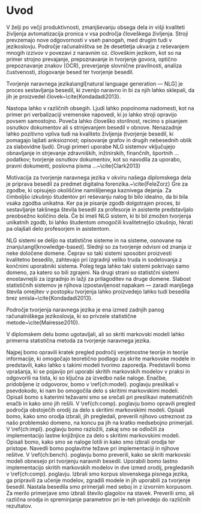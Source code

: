 # Uvod

V želji po večji produktivnosti, zmanjševanju obsega dela in višji kvaliteti življenja avtomatizacija pronica v vsa področja človeškega življenja. Stroji prevzemajo nove odgovornosti v vseh panogah, med drugim tudi v jezikoslovju. Področje računalništva se že desetletja ukvarja z reševanjem mnogih izzivov v povezavi z naravnim oz. človeškim jezikom, kot so na primer strojno prevajanje, prepoznavanje in tvorjenje govora, optično prepoznavanje znakov (OCR), preverjanje slovnične pravilnosti, analiza čustvenosti, zlogovanje besed ter tvorjenje besedil.

Tvorjenje naravnega jezika\angl[natural language generation — NLG] je proces sestavljanja besedil, ki zvenijo naravno in bi za njih lahko sklepali, da jih je proizvedel človek~\cite{Kondadadi2013}.

Nastopa lahko v različnih obsegih. Ljudi lahko popolnoma nadomesti, kot na primer pri verbalizaciji vremenske napovedi, ki jo lahko stroji opravijo povsem samostojno. Poveča lahko človeško storilnost, recimo s pisanjem osnutkov dokumentov ali s strnjevanjem besedil v obnove. Nenazadnje lahko pozitivno vpliva tudi na kvaliteto življenja (tvorjenje besedil, ki pomagajo lajšati anksioznost; opisovanje grafov in drugih nebesednih oblik za slabovidne ljudi). Drugi primeri uporabe NLG sistemov vključujejo obnavljanje in strjevanje zdravniških, inžinirskih, finančnih, športnih … podatkov; tvorjenje osnutkov dokumentov, kot so navodila za uporabo, pravni dokumenti, poslovna pisma …~\cite{Clark2013}

Motivacija za tvorjenje naravnega jezika v okviru našega diplomskega dela je priprava besedil za predmet digitalna forenzika.~\cite{FeleZorz} Gre za zgodbe, ki opisujejo okoliščine namišljenega kaznivega dejanja. Za čimboljšo izkušnjo študentov pri reševanju nalog bi bilo idealno, da bi bila vsaka zgodba unikatna. Ker pa je pisanje zgodb dolgotrajen proces, bi sestavljanje takšnega števila besedil za profesorje in asistente predstavljalo preobsežno količino dela. Če bi imeli NLG sistem, ki bi bil zmožen tvorjenja unikatnih zgodb, bi lahko študentom omogočili kvalitetnejšo izkušnjo, hkrati pa olajšali delo profesorjem in asistentom.

NLG sistemi se delijo na statistične sisteme in na sisteme, osnovane na znanju\angl[knowledge-based]. Slednji so za tvorjenje odvisni od znanja iz neke določene domene. Čeprav so taki sistemi sposobni proizvesti kvalitetno besedilo, zahtevajo pri izgradnji veliko truda in sodelovanja z končnimi uporabniki sistema. Poleg tega lahko taki sistemi pokrivajo samo domeno, za katero so bili zgrajeni. Na drugi strani so statistčni sistemi enostavnejši za izgradnjo in lažji za prilagoditev na druge domene. Slabost statističnih sistemov je njihova izpostavljenost napakam — zaradi manjšega števila omejitev v postopku tvorjenja lahko proizvedejo lahko tudi besedila brez smisla~\cite{Kondadadi2013}.

Področje tvorjenja naravnega jezika je ena izmed zadnjih panog računalniškega jezikoslovja, ki so privzele statistične metode~\cite{Mairesse2010}.

V diplomskem delu bomo ugotavljali, ali so skriti markovski modeli lahko primerna statistična metoda za tvorjenje naravnega jezika.

Najpej bomo opravili kratek pregled področij verjetnostne teorije in teorije informacije, ki omogočajo teoretično podlago za skrite markovske modele in predstavili, kako lahko s takimi modeli tvorimo zaporedja. Predstavili bomo vprašanja, ki se pojavijo pri uporabi skritih markovskih modelov v praksi in odgovorili na tista, ki so ključna za izvedbo naše naloge. Enačbe, pridobljene iz odgovorov, bomo v \ref{ch:model}. poglavju preslikali v psevdokodo, ki nam bo omogočila delo s skritimi markovskimi modeli. Opisali bomo s katerimi težavami smo se srečali pri preslikavi matematičnih enačb in kako smo jih rešili. V \ref{ch:comp}. poglavju bomo opravili pregled področja obstoječih orodij za delo s skritimi markovskimi modeli. Opisali bomo, kako smo orodja izbrali, jih pregledali, preverili njihovo ustreznost za našo problemsko domeno, na koncu pa jih na kratko medsebojno primerjali. V \ref{ch:impl}. poglavju bomo razložili, zakaj smo se odločili za implementacijo lastne knjižnjice za delo s skritimi markovskimi modeli. Opisali bomo, kako smo se naloge lotili in kako smo izbrali orodja ter pristope. Navedli bomo poglavitne težave pri implementaciji in njihove rešitve. V \ref{ch:bench}. poglavju bomo preverili, kako se skriti markovski modeli obnesejo pri tvorjenju naravnih besedil. Uporabili bomo lastno implementacijo skritih markovskih modelov in dve izmed orodij, pregledanih v \ref{ch:comp}. poglavju. Izbrali smo korpus slovenskega pisnega jezika, ga pripravili za učenje modelov, zgradili modele in jih uporabili za tvorjenje besedil. Nastala besedila smo primerjali med seboj in z izvornim korpusom. Za merilo primerjave smo izbrali število glagolov na stavek. Preverili smo, ali različna orodja in spreminjanje parametrov pri le-teh privedejo do različnih rezultatov.


